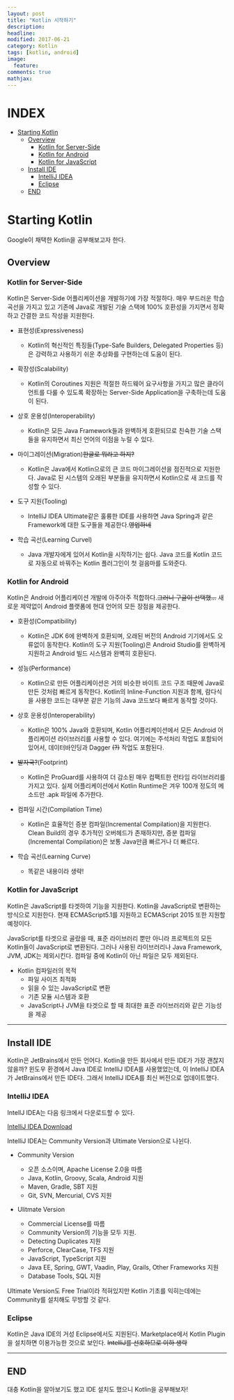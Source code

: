 ```yaml
---
layout: post
title: "Kotlin 시작하기"
description: 
headline: 
modified: 2017-06-21
category: Kotlin
tags: [kotlin, android]
image: 
  feature: 
comments: true
mathjax: 
---
```

# INDEX

<!-- TOC -->

* [Starting Kotlin](#starting-kotlin)
  * [Overview](#overview)
    * [Kotlin for Server-Side](#kotlin-for-server-side)
    * [Kotlin for Android](#kotlin-for-android)
    * [Kotlin for JavaScript](#kotlin-for-javascript)
  * [Install IDE](#install-ide)
    * [IntelliJ IDEA](#intellij-idea)
    * [Eclipse](#eclipse)
  * [END](#end)

<!-- END -->

# Starting Kotlin

Google이 채택한 Kotlin을 공부해보고자 한다.

## Overview

### Kotlin for Server-Side

Kotlin은 Server-Side 어플리케이션을 개발하기에 가장 적절하다. 매우 부드러운 학습 곡선을 가지고 있고 기존에 Java로 개발된 기술 스택에 100% 호환성을 가지면서 정확하고 간결한 코드 작성을 지원한다.

* 표현성(Expressiveness)
  * Kotlin의 혁신적인 특징들(Type-Safe Builders, Delegated Properties 등)은 강력하고 사용하기 쉬운 추상화를 구현하는데 도움이 된다.

* 확장성(Scalability)
  * Kotlin의 Coroutines 지원은 적절한 하드웨어 요구사항을 가지고 많은 클라이언트를 다룰 수 있도록 확장하는 Server-Side Application을 구축하는데 도움이 된다.

* 상호 운용성(Interoperability)
  * Kotlin은 모든 Java Framework들과 완벽하게 호환되므로 친숙한 기술 스택들을 유지하면서 최신 언어의 이점을 누릴 수 있다.

* 마이그레이션(Migration)~~한글로 뭐라고 하지?~~
  * Kotlin은 Java에서 Kotlin으로의 큰 코드 마이그레이션을 점진적으로 지원한다. Java로 된 시스템의 오래된 부분들을 유지하면서 Kotlin으로 새 코드를 작성할 수 있다.

* 도구 지원(Tooling)
  * IntelliJ IDEA Ultimate같은 훌륭한 IDE를 사용하면 Java Spring과 같은 Framework에 대한 도구들을 제공한다.~~영업하네~~

* 학습 곡선(Learning Curvel)
  * Java 개발자에게 있어서 Kotlin을 시작하기는 쉽다. Java 코드를 Kotlin 코드로 자동으로 바꿔주는 Kotlin 플러그인이 첫 걸음마를 도와준다.

### Kotlin for Android

Kotlin은 Android 어플리케이션 개발에 아주아주 적합하다.~~그러니 구글이 선택했...~~ 새로운 제약없이 Android 플랫폼에 현대 언어의 모든 장점을 제공한다.

* 호환성(Compatibility)
  * Kotlin은 JDK 6에 완벽하게 호환되며, 오래된 버전의 Android 기기에서도 오류없이 동작한다. Kotlin의 도구 지원(Tooling)은 Android Studio를 완벽하게 지원하고 Android 빌드 시스템과 완벽히 호환된다.

* 성능(Performance)
  * Kotlin으로 만든 어플리케이션은 거의 비슷한 바이트 코드 구조 때문에 Java로 만든 것처럼 빠르게 동작한다. Kotlin의 Inline-Function 지원과 함께, 람다식을 사용한 코드는 대부분 같은 기능의 Java 코드보다 빠르게 동작할 것이다.

* 상호 운용성(Interoperability)
  * Kotlin은 100% Java와 호환되며, Kotlin 어플리케이션에서 모든 Android 어플리케이션 라이브러리를 사용할 수 있다. 여기에는 주석처리 작업도 포함되어 있어서, 데이터바인딩과 Dagger ~~(?)~~ 작업도 포함된다.

* ~~발자국?~~(Footprint)
  * Kotlin은 ProGuard를 사용하여 더 감소된 매우 컴팩트한 런타임 라이브러리를 가지고 있다. 실제 어플리케이션에서 Kotlin Runtime은 겨우 100개 정도의 메소드만 .apk 파일에 추가한다.

* 컴파일 시간(Compilation Time)
  * Kotlin은 효율적인 증분 컴파일(Incremental Compilation)을 지원한다. Clean Build의 경우 추가적인 오버헤드가 존재하지만, 증분 컴파일(Incremental Compilation)은 보통 Java만큼 빠르거나 더 빠르다.

* 학습 곡선(Learning Curve)
  * 똑같은 내용이라 생략!

### Kotlin for JavaScript

Kotlin은 JavaScript를 타겟하여 기능을 지원한다. Kotlin을 JavaScript로 변환하는 방식으로 지원한다. 현재 ECMAScript5.1를 지원하고 ECMAScript 2015 또한 지원할 예정이다.

JavaScript를 타겟으로 골랐을 때, 표준 라이브러리 뿐만 아니라 프로젝트의 모든 Kotlin들이 JavaScript로 변환된다. 그러나 사용된 라이브러리나 Java Framework, JVM, JDK는 제외시킨다. 컴파일 중에 Kotlin이 아닌 파일은 모두 제외된다.

* Kotlin 컴파일러의 목적
  * 파일 사이즈 최적화
  * 읽을 수 있는 JavaScript로 변환
  * 기존 모듈 시스템과 호환
  * JavaScript나 JVM을 타겟으로 할 때 최대한 표준 라이브러리와 같은 기능성을 제공

---

## Install IDE

Kotlin은 JetBrains에서 만든 언어다. Kotlin을 만든 회사에서 만든 IDE가 가장 괜찮지 않을까? 윈도우 환경에서 Java IDE로 IntelliJ IDEA를 사용했었는데, 이 IntelliJ IDEA가 JetBrains에서 만든 IDE다. 그래서 IntelliJ IDEA를 최신 버전으로 업데이트했다.

### IntelliJ IDEA

IntellJ IDEA는 다음 링크에서 다운로드할 수 있다.

[IntelliJ IDEA Download](https://www.jetbrains.com/idea/)

IntelliJ IDEA는 Community Version과 Ultimate Version으로 나뉜다.

* Community Version
  * 오픈 소스이며, Apache License 2.0을 따름
  * Java, Kotlin, Groovy, Scala, Android 지원
  * Maven, Gradle, SBT 지원
  * Git, SVN, Mercurial, CVS 지원

* Ulitmate Version
  * Commercial License를 따름
  * Community Version의 기능을 모두 지원.
  * Detecting Duplicates 지원
  * Perforce, ClearCase, TFS 지원
  * JavaScript, TypeScript 지원
  * Java EE, Spring, GWT, Vaadin, Play, Grails, Other Frameworks 지원
  * Database Tools, SQL 지원

Ultimate Version도 Free Trial이라 적혀있지만 Kotlin 기초를 익히는데에는 Community를 설치해도 무방할 것 같다.

### Eclipse

Kotlin은 Java IDE의 거성 Eclipse에서도 지원된다. Marketplace에서 Kotlin Plugin을 설치하면 이용가능한 것으로 보인다. ~~IntelliJ를 선호하므로 이하 생략~~

---

## END

대충 Kotlin을 알아보기도 했고 IDE 설치도 했으니 Kotlin을 공부해보자!
